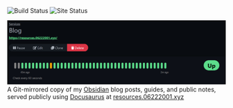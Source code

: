 ![Build Status](https://woodpecker.06222001.xyz/api/badges/5/status.svg)
![Site Status](https://stats.keannu5.duckdns.org/api/badge/122/status)

![](_resources/README/f19ac9f922904cc6af35f73e3c1982f6_MD5.jpeg)
A Git-mirrored copy of my [Obsidian](https://obsidian.md/) blog posts, guides, and public notes, served publicly using [Docusaurus](https://github.com/facebook/docusaurus) at [resources.06222001.xyz](https://resources.06222001.xyz)